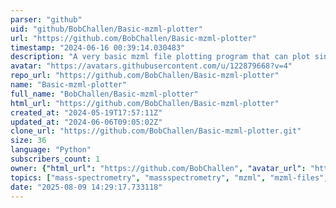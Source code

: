 ```yaml
---
parser: "github"
uid: "github/BobChallen/Basic-mzml-plotter"
url: "https://github.com/BobChallen/Basic-mzml-plotter"
timestamp: "2024-06-16 00:39:14.030483"
description: "A very basic mzml file plotting program that can plot single scans, merge all scans from a file, plot the TIC, and plot an EIC of a chosen m/z value."
avatar: "https://avatars.githubusercontent.com/u/122879668?v=4"
repo_url: "https://github.com/BobChallen/Basic-mzml-plotter"
name: "Basic-mzml-plotter"
full_name: "BobChallen/Basic-mzml-plotter"
html_url: "https://github.com/BobChallen/Basic-mzml-plotter"
created_at: "2024-05-19T17:57:11Z"
updated_at: "2024-06-06T09:05:02Z"
clone_url: "https://github.com/BobChallen/Basic-mzml-plotter.git"
size: 36
language: "Python"
subscribers_count: 1
owner: {"html_url": "https://github.com/BobChallen", "avatar_url": "https://avatars.githubusercontent.com/u/122879668?v=4", "login": "BobChallen", "type": "User"}
topics: ["mass-spectrometry", "massspectrometry", "mzml", "mzml-files", "plotting-in-python"]
date: "2025-08-09 14:29:17.733118"
---
```

